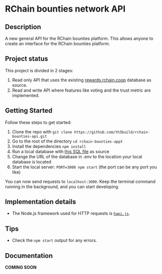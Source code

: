 # RChain bounties network API

## Description
A new general API for the RChain bounties platform. This allows anyone to create an interface for the RChain bounties platform.

## Project status

This project is divided in 2 stages:

1. Read only API that uses the existing [rewards.rchain.coop](https://rewards.rchain.coop) database as source.
2. Read and write API where features like voting and the trust metric are implemented.

## Getting Started

Follow these steps to get started:

1. Clone the repo with `git clone https://github.com/th3build/rchain-bounties-api.git`
2. Go to the root of the directory `cd rchain-bounties-appt`
3. Install the dependencies `npm install`
4. Run a local database with [this SQL file](https://rewards.rchain.coop/db-bak/2018-06-27.sql.gz) as source
5. Change the URL of the database in .env to the location your local database is located
4. Start the local server: `PORT=3000 npm start` (the port can be any port you like)

You can now send requests to `localhost:3000`. Keep the terminal command running in the background, and you can start developing.

## Implementation details

* The Node.js framework used for HTTP requests is [`hapi.js`](https://hapijs.com/).

## Tips

* Check the `npm start` output for any errors.

## Documentation

**COMING SOON**
